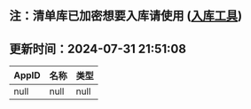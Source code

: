 ## 注：清单库已加密想要入库请使用 ([入库工具](https://github.com/BlankTMing/ManifestAutoUpdate/releases))

## 更新时间：2024-07-31 21:51:08
| AppID | 名称 | 类型  |
| :-------------------- | :----------------------------- | :----------- |
| null | null| null |
